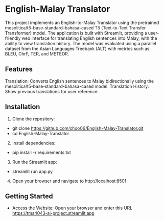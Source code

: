 # English-Malay Translator
This project implements an English-to-Malay Translator using the pretrained mesolitica/t5-base-standard-bahasa-cased T5 (Text-to-Text Transfer Transformer) model. The application is built with Streamlit, providing a user-friendly web interface for translating English sentences into Malay, with the ability to view translation history. The model was evaluated using a parallel dataset from the Asian Languages Treebank (ALT) with metrics such as BLEU, ChrF, TER, and METEOR.

## Features
Translation: Converts English sentences to Malay bidirectionally using the mesolitica/t5-base-standard-bahasa-cased model.
Translation History: Show previous translations for user reference.

## Installation
1. Clone the repository:
* git clone https://github.com/choo06/English-Malay-Translator.git
* cd English-Malay-Translator
2. Install dependencies:
* pip install -r requirements.txt
3. Run the Streamlit app:
* streamlit run app.py
4. Open your browser and navigate to http://localhost:8501

## Getting Started
* Access the Website: Open your browser and enter this URL https://tms4043-ai-project.streamlit.app
